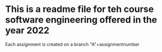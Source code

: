 

# This is a readme file for teh course software engineering offered in the year 2022

Each assignment is created on a branch "A"+assignmentnumber
